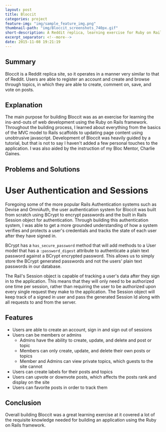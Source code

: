```yaml
---
layout: post
title: Bloccit
categories: project
feature-img: "img/sample_feature_img.png"
thumbnail-path: "img/Bloccit_screenshots_740px.gif"
short-description: A Reddit replica, learning exercise for Ruby on Rails web development.
excerpt_separator: <!--more-->
date: 2015-11-08 19:21:19
---
```

## Summary

Bloccit is a Reddit replica site, so it operates in a manner very similar to that of Reddit.  Users are able to register an account and create and browse through topics, in which they are able to create, comment on, save, and vote on posts.
<!--more-->
## Explanation

The main purpose for building Bloccit was as an exercise for learning the ins-and-outs of web development using the Ruby on Rails framework.  Throughout the building process, I learned about everything from the basics of the MVC model to Rails scaffolds to updating page content using unobtrusive javascript.  Development of Bloccit was heavily guided by a tutorial, but that is not to say I haven't added a few personal touches to the application.  I was also aided by the instruction of my Bloc Mentor, Charlie Gaines.


## Problems and Solutions

# User Authentication and Sessions

Foregoing some of the more popular Rails Authentication systems such as Devise and OmniAuth, the user authentication system for Bloccit was built from scratch using BCrypt to encrypt passwords and the built in Rails Session object for authentication. Through building this authentication system, I was able to get a more grounded understanding of how a system verifies and protects a user's credentials and tracks the state of each user after they have signed in.

BCrypt has a `has_secure_password` method that will add methods to a User model that has a `:password_digest` attribute to authenticate a plain text password against a BCrypt encrypted password.  This allows us to simply store the BCrypt generated passwords and not the users' plain text passwords in our database.

The Rail's Session object is capable of tracking a user's data after they sign in to the application.  This means that they will only need to be authorized one time per session, rather than requiring the user to be authorized upon every single request they make to the application. The Session object will keep track of a signed in user and pass the generated Session Id along with all requests to and from the server.

## Features

* Users are able to create an account, sign in and sign out of sessions
* Users can be members or admins
  * Admins have the ability to create, update, and delete and post or topic
  * Members can only create, update, and delete their own posts or topics
  * Member and Admins can view private topics, which guests to the site cannot
* Users can create labels for their posts and topics
* Users can upvote or downvote posts, which affects the posts rank and display on the site
* Users can favorite posts in order to track them

## Conclusion

Overall building Bloccit was a great learning exercise at it covered a lot of the requisite knowledge needed for building an application using the Ruby on Rails framework.  
